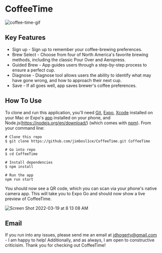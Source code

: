# CoffeeTime

![coffee-time-gif](https://user-images.githubusercontent.com/43115008/159126417-32b1266d-3ff8-468e-a535-ec22fa86f35a.gif)

## Key Features

* Sign up - Sign up to remember your coffee-brewing preferences.
* Brew Select - Choose from four of North America's favorite brewing methods, including the classic Pour Over and Aeropress.
* Guided Brew - App guides users through a step-by-step process to ensure a perfect cup.
* Diagnose - Diagnose tool allows users the ability to identify what may have gone wrong, and how to approach their next cup.
* Save - If all goes well, app saves brewer's coffee preferences. 

## How To Use

To clone and run this application, you'll need [Git](https://github.com/git-guides/install-git), [Expo](https://docs.expo.dev/get-started/installation/), [Xcode](https://developer.apple.com/xcode/) installed on your Mac or Expo's [app](https://expo.dev/client) installed on your phone, and Node.js(https://nodejs.org/en/download/) (which comes with [npm](https://docs.npmjs.com/)).
From your command line:

```
# Clone this repo
$ git clone https://github.com/jimbosl1ce/CoffeeTime.git CoffeeTime

# Go into repo
$ cd CoffeeTime

# Install dependencies
$ npm install

# Run the app
npm run start
```

You should now see a QR code, which you can scan via your phone's native camera app. This will take you to Expo Go and should now show a live preview of CoffeeTime.

![Screen Shot 2022-03-19 at 8 13 08 AM](https://user-images.githubusercontent.com/43115008/159126764-d8ddc63b-c976-4987-be4b-b99ac3f5d2f1.png)

## Email

If you run into any issues, please send me an email at jdhogerty@gmail.com - I am happy to help! Additionally, and as always, I am open to constructive criticisim. Thank you for checking out CoffeeTime!
